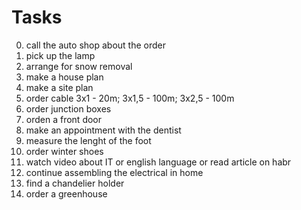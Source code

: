 #      Tasks

0. call the auto shop about the order
1. pick up the lamp
2. arrange for snow removal
3. make a house plan
4. make a site plan
5. order cable 3x1 - 20m; 3x1,5 - 100m; 3x2,5 - 100m
6. order junction boxes
7. orden a front door
8. make an appointment with the dentist
9. measure the lenght of the foot
10. order winter shoes
11. watch video about IT or english language or read article on habr
12. continue assembling the electrical in home
13. find a chandelier holder
14. order a greenhouse
